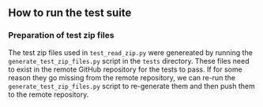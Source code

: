 ## How to run the test suite

### Preparation of test zip files
The test zip files used in `test_read_zip.py` were genereated 
by running the `generate_test_zip_files.py` script in the `tests` directory.
These files need to exist in the remote GitHub repository for the tests to pass.
If for some reason they go missing from the remote repository,
we can re-run the `generate_test_zip_files.py` script to re-generate them
and then push them to the remote repository.